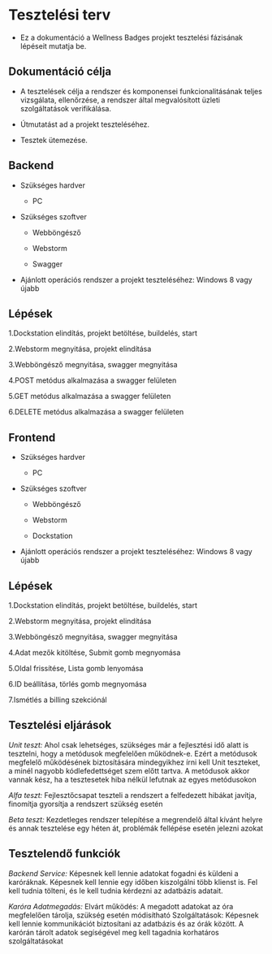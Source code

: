 # Tesztelési terv

- Ez a dokumentáció a Wellness Badges projekt tesztelési fázisának lépéseit mutatja be. 

## Dokumentáció célja
- A tesztelések célja a rendszer és komponensei funkcionalitásának teljes vizsgálata, ellenőrzése, a rendszer által megvalósított üzleti szolgáltatások verifikálása.

- Útmutatást ad a projekt teszteléséhez.

- Tesztek ütemezése.

## Backend

- Szükséges hardver

    - PC
    
- Szükséges szoftver

    - Webböngésző
    
    - Webstorm

    - Swagger
    
- Ajánlott operációs rendszer a projekt teszteléséhez: Windows 8 vagy újabb

## Lépések

  1.Dockstation elindítás, projekt betöltése, buildelés, start
  
  2.Webstorm megnyitása, projekt elindítása
  
  3.Webböngésző megnyitása, swagger megnyitása
  
  4.POST metódus alkalmazása a swagger felületen 
  
  5.GET metódus alkalmazása a swagger felületen
  
  6.DELETE metódus alkalmazása a swagger felületen 
  
## Frontend

- Szükséges hardver

    - PC
    
- Szükséges szoftver

    - Webböngésző
    
    - Webstorm
    
    - Dockstation
    
- Ajánlott operációs rendszer a projekt teszteléséhez: Windows 8 vagy újabb

## Lépések

   1.Dockstation elindítás, projekt betöltése, buildelés, start
   
   2.Webstorm megnyitása, projekt elindítása
   
   3.Webböngésző megnyitása, swagger megnyitása
   
   4.Adat mezők kitöltése, Submit gomb megnyomása
   
   5.Oldal frissítése, Lista gomb lenyomása
   
   6.ID beállítása, törlés gomb megnyomása
   
   7.Ismétlés a billing szekciónál

## Tesztelési eljárások

  *Unit teszt:* Ahol csak lehetséges, szükséges már a fejlesztési idő alatt is tesztelni, hogy a metódusok megfelelően működnek-e. Ezért a metódusok megfelelő működésének biztosítására mindegyikhez írni kell Unit teszteket, a minél nagyobb kódlefedettséget szem előtt tartva. A metódusok akkor vannak kész, ha a tesztesetek hiba nélkül lefutnak az egyes metódusokon

  *Alfa teszt:* Fejlesztőcsapat teszteli a rendszert a felfedezett hibákat javítja, finomítja gyorsítja a rendszert szükség esetén

  *Beta teszt:* Kezdetleges rendszer telepítése a megrendelő által kívánt helyre és annak tesztelése egy héten át, problémák fellépése esetén jelezni azokat

## Tesztelendő funkciók
  *Backend Service:* Képesnek kell lennie adatokat fogadni és küldeni a karóráknak. Képesnek kell lennie egy időben kiszolgálni több klienst is. Fel kell tudnia tölteni, és le kell tudnia kérdezni az adatbázis adatait.

  *Karóra Adatmegadás:*
  Elvárt működés: A megadott adatokat az óra megfelelően tárolja, szükség esetén módisítható Szolgáltatások: Képesnek kell lennie kommunikációt biztosítani az adatbázis és az órák között. A karórán tárolt adatok segíségével meg kell tagadnia korhatáros szolgáltatásokat